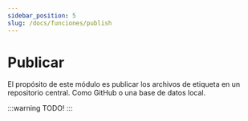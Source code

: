```yaml
---
sidebar_position: 5
slug: /docs/funciones/publish
---
```


# Publicar

El propósito de este módulo es publicar los archivos de etiqueta en un repositorio central. Como GitHub o una base de datos local.

:::warning
TODO!
:::
